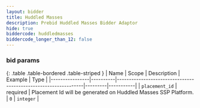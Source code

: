 ```yaml
---
layout: bidder
title: Huddled Masses
description: Prebid Huddled Masses Bidder Adaptor
hide: true
biddercode: huddledmasses
biddercode_longer_than_12: false
---
```


### bid params

{: .table .table-bordered .table-striped }
| Name           | Scope    | Description                                                    | Example | Type      |
|----------------|----------|----------------------------------------------------------------|---------|-----------|
| `placement_id` | required | Placement Id will be generated on Huddled Masses SSP Platform. | `0`     | `integer` |
